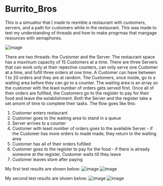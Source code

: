 # Burrito_Bros
This is a simualtor that I made to resmble a restaurant with customers, servers, and a path for customers while in the restaurant. This was made to test my understanding
of threads and how to make progrmas that mangage resources with semaphores.

![image](https://user-images.githubusercontent.com/49008866/177898033-8723401d-4e7c-4962-9933-17a7f10e0ed6.png)

There are two threads: the Customer and the Server. The restaurant space has a maximum capacity of 15 Customers at a time. There are three Servers that can work only at their repective counters, can only serve one Customer at a time, and fufill three orders at one time. A Customer can have between 1 to 20 orders and they are at random. The Customers, once inside, go to a waiting area before they can go to a counter. The waiting area is an array so the customer with the least number of orders gets served first. Once all of their orders are fufilled, the Customers go to the register to pay for their food and leave the establishment. Both the Server and the register take a set amont of time to complete their tasks.
The flow goes like this:
  1) Customer enters restaurant
  2) Customer goes to the waiting area to stand in a queue
  3) Server arrives to a counter
  4) Customer with least number of orders goes to the available Server
    - if the Customer has more orders to made made, they return to the waiting area
  5) Customer has all of their orders fufilled
  6) Customer goes to the register to pay for the food
    - if there is already someone at the register, Customer waits till they leave
   7) Customer leaves store after paying
  
  
My first test results are shown below:
![image](https://user-images.githubusercontent.com/49008866/177901852-aa8ca76e-101a-4cc8-a5de-24c9dcaa36a7.png)
![image](https://user-images.githubusercontent.com/49008866/177901862-1c5b2028-805f-4e10-95fe-c679a7d92f8a.png)


My second test results are shown below:
![image](https://user-images.githubusercontent.com/49008866/177901887-906179ee-0bd1-47b6-bcca-31fb22272e3f.png)
![image](https://user-images.githubusercontent.com/49008866/177901911-8cdfcc0d-fc24-4d3a-b631-61a725ce5068.png)

  
